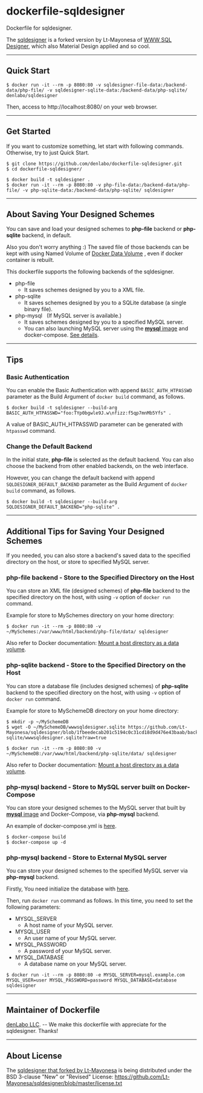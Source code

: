 # dockerfile-sqldesigner

Dockerfile for sqldesigner.

The [sqldesigner](https://github.com/Lt-Mayonesa/sqldesigner) is a forked version by Lt-Mayonesa of [WWW SQL Designer](https://github.com/ondras/wwwsqldesigner), which also Material Design applied and so cool.


----


## Quick Start

```
$ docker run -it --rm -p 8080:80 -v sqldesigner-file-data:/backend-data/php-file/ -v sqldesigner-sqlite-data:/backend-data/php-sqlite/ denlabo/sqldesigner
```

Then, access to http://localhost:8080/ on your web browser.


----


## Get Started

If you want to customize something, let start with following commands.
Otherwise, try to just Quick Start.

```
$ git clone https://github.com/denlabo/dockerfile-sqldesigner.git
$ cd dockerfile-sqldesigner/

$ docker build -t sqldesigner .
$ docker run -it --rm -p 8080:80 -v php-file-data:/backend-data/php-file/ -v php-sqlite-data:/backend-data/php-sqlite/ sqldesigner
```


----


## About Saving Your Designed Schemes

You can save and load your designed schemes to **php-file** backend or **php-sqlite** backend, in default.

Also you don't worry anything :)
The saved file of those backends can be kept with using Named Volume of [Docker Data Volume](https://docs.docker.com/engine/tutorials/dockervolumes/#data-volumes) , even if docker container is rebuilt.

This dockerfile supports the following backends of the sqldesigner.

* php-file
	* It saves schemes designed by you to a XML file.
* php-sqlite
	* It saves schemes designed by you to a SQLite database (a single binary file).
* php-mysql &nbsp;&nbsp;(If MySQL server is available.)
	* It saves schemes designed by you to a specified MySQL server.
	* You can also launching MySQL server using the [**mysql** image](https://hub.docker.com/_/mysql/) and docker-compose. [See details](#using-with-docker-compose).


----





## Tips

### Basic Authentication

You can enable the Basic Authentication with append ``BASIC_AUTH_HTPASSWD`` parameter
 as the Build Argument of ``docker build`` command, as follows.

	$ docker build -t sqldesigner --build-arg BASIC_AUTH_HTPASSWD="foo:TYp0bgwle9J.w\nfizz:f5qp7mnMb5Yfs" .

A value of BASIC_AUTH_HTPASSWD parameter can be generated with ``htpasswd`` command.

### Change the Default Backend

In the initial state, **php-file** is selected as the default backend.
You can also choose the backend from other enabled backends, on the web interface.

However, you can change the default backend with append ``SQLDESIGNER_DEFAULT_BACKEND`` parameter
 as the Build Argument of ``docker build`` command, as follows.

	$ docker build -t sqldesigner --build-arg SQLDESIGNER_DEFAULT_BACKEND="php-sqlite" .


----


## Additional Tips for Saving Your Designed Schemes

If you needed, you can also store a backend's saved data to the specified directory on the host, or store to specified MySQL server.

### php-file backend - Store to the Specified Directory on the Host

You can store an XML file (designed schemes) of **php-file** backend to the specified directory on the host, with using ``-v`` option of ``docker run`` command.

Example for store to MySchemes directory on your home directory:
```
$ docker run -it --rm -p 8080:80 -v ~/MySchemes:/var/www/html/backend/php-file/data/ sqldesigner
```

Also refer to Docker documentation: [Mount a host directory as a data volume](https://docs.docker.com/engine/tutorials/dockervolumes/#mount-a-host-directory-as-a-data-volume).

### php-sqlite backend - Store to the Specified Directory on the Host

You can store a database file (includes designed schemes) of **php-sqlite** backend to the specified directory on the host, with using ``-v`` option of ``docker run`` command.

Example for store to MySchemeDB directory on your home directory:
```
$ mkdir -p ~/MySchemeDB
$ wget -O ~/MySchemeDB/wwwsqldesigner.sqlite https://github.com/Lt-Mayonesa/sqldesigner/blob/1fbeedecab201c5194c0c31cd18d9d476e43baab/backend/php-sqlite/wwwsqldesigner.sqlite?raw=true

$ docker run -it --rm -p 8080:80 -v ~/MySchemeDB:/var/www/html/backend/php-sqlite/data/ sqldesigner
```

Also refer to Docker documentation: [Mount a host directory as a data volume](https://docs.docker.com/engine/tutorials/dockervolumes/#mount-a-host-directory-as-a-data-volume).

### php-mysql backend - Store to MySQL server built on Docker-Compose<a name="using-with-docker-compose"></a>

You can store your designed schemes to the MySQL server that built by [**mysql** image](https://hub.docker.com/_/mysql/) and Docker-Compose, via **php-mysql** backend.

An example of docker-compose.yml is [here](https://github.com/denlabo/dockerfile-sqldesigner/blob/master/docker-compose.yml).

```
$ docker-compose build
$ docker-compose up -d
```

### php-mysql backend - Store to External MySQL server

You can store your designed schemes to the specified MySQL server via **php-mysql** backend.


Firstly, You need initialize the database with [here](https://github.com/denlabo/dockerfile-sqldesigner/blob/master/database/php-mysql-schema.sql).

Then, run ``docker run`` command as follows.
In this time, you need to set the following parameters:

* MYSQL_SERVER
	* A host name of your MySQL server.
* MYSQL_USER
	* An user name of your MySQL server.
* MYSQL_PASSWORD
	* A password of your MySQL server.
* MYSQL_DATABASE
	* A database name on your MySQL server.

```
$ docker run -it --rm -p 8080:80 -e MYSQL_SERVER=mysql.example.com MYSQL_USER=user MYSQL_PASSWORD=password MYSQL_DATABASE=database sqldesigner
```


----


## Maintainer of Dockerfile

[denLabo LLC](http://github.com/denlabo).
-- We make this dockerfile with appreciate for the sqldesigner. Thanks!


----


## About License

The [sqldesigner that forked by Lt-Mayonesa](https://github.com/Lt-Mayonesa/sqldesigner) is being distributed under the BSD 3-clause "New" or "Revised" License:
https://github.com/Lt-Mayonesa/sqldesigner/blob/master/license.txt
